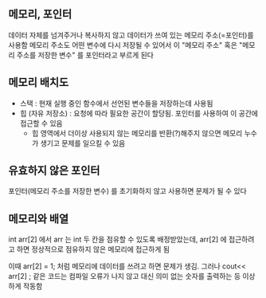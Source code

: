 ## 메모리, 포인터
데이터 자체를 넘겨주거나 복사하지 않고 데이터가 쓰여 있는 메모리 주소(=포인터)를 사용함 
메모리 주소도 어떤 변수에 다시 저장될 수 있어서 이 "메모리 주소" 혹은 "메모리 주소를 저장한 변수" 를 포인터라고 부르게 된다 

## 메모리 배치도 
* 스택 : 현재 실행 중인 함수에서 선언된 변수들을 저장하는데 사용됨 
* 힙 (자유 저장소) : 요청에 따라 필요한 공간이 할당됨. 포인터를 사용하여 이 공간에 접근할 수 있음 
  * 힙 영역에서 더이상 사용되지 않는 메모리를 반환(?)해주지 않으면 메모리 누수가 생기고 문제를 일으킬 수 있음 

## 유효하지 않은 포인터 
포인터(메모리 주소를 저장한 변수) 를 초기화하지 않고 사용하면 문제가 될 수 있다

## 메모리와 배열
int arr[2] 에서 arr 는 int 두 칸을 점유할 수 있도록 배정받았는데, arr[2] 에 접근하려고 하면 정상적으로 점유하지 않은 메모리에 접근하게 됨 

이때 arr[2] = 1; 처럼 메모리에 데이터를 쓰려고 하면 문제가 생김. 그러나 cout<< arr[2] ; 같은 코드는 컴파일 오류가 나지 않고 대신 의미 없는 숫자를 출력하는 등 이상하게 작동함

